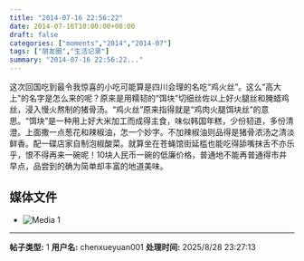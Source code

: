 ```yaml
---
title: "2014-07-16 22:56:22"
date: 2014-07-16T10:00:00+08:00
draft: false
categories: ["moments","2014","2014-07"]
tags: ["朋友圈","生活记录"]
summary: "2014-07-16 22:56:22..."
---
```


这次回国吃到最令我惊喜的小吃可能算是四川会理的名吃“鸡火丝”。这么“高大上”的名字是怎么来的呢？原来是用糯韧的“饵块”切细丝佐以上好火腿丝和腌蜡鸡丝，浸入慢火熬制的猪骨汤。“鸡火丝”原来指得就是“鸡肉火腿饵块丝”的意思。“饵块”是一种用上好大米加工而成得主食，味似韩国年糕，少份韧道，多份清澄。上面撒一点葱花和辣椒油，怎一个妙字。不加辣椒油则品得是猪骨浓汤之清淡鲜香。配一碟店家自制泡椒酸菜。就算坐在苍蝇馆街延槛也能吃得舔嘴抹舌不亦乐乎，恨不得再来一碗呢！10块人民币一碗的低廉价格，普通地不能再普通得市井早点，品尝到的确为简单却丰富的地道美味。

## 媒体文件

- ![Media 1](/Moments/photos/2014-07-16/201407162256220.jpg)

---

**帖子类型:** 1
**用户名:** chenxueyuan001
**处理时间:** 2025/8/28 23:27:13